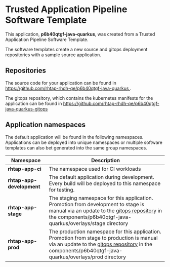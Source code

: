 # Trusted Application Pipeline Software Template

This application, **p6b40qtgf-java-quarkus**, was created from a Trusted Application Pipeline Software Template.

The software templates create a new source and gitops deployment repositories with a sample source application. 

## Repositories

The source code for your application can be found in [https://github.com/rhtap-rhdh-qe/p6b40qtgf-java-quarkus ](https://github.com/rhtap-rhdh-qe/p6b40qtgf-java-quarkus ).
 
The gitops repository, which contains the kubernetes manifests for the application can be found in 
[https://github.com/rhtap-rhdh-qe/p6b40qtgf-java-quarkus-gitops ](https://github.com/rhtap-rhdh-qe/p6b40qtgf-java-quarkus-gitops ) 

## Application namespaces 

The default application will be found in the following namespaces. Applications can be deployed into unique namespaces or multiple software templates can also bet generated into the same group namespaces.  

|  Namespace   |  Description   |  
| -------- | -------- |
| **rhtap-app-ci** | The namespace used for CI workloads |
| **rhtap-app-development** | The default application during development. Every build will be deployed to this namespace for testing. |
| **rhtap-app-stage** | The staging namespace for this application. Promotion from development to stage is manual via an update to the [gitops repository](https://github.com/rhtap-rhdh-qe/p6b40qtgf-java-quarkus-gitops ) in the components/p6b40qtgf-java-quarkus/overlays/stage directory |
| **rhtap-app-prod** | The production namespace for this application. Promotion from stage to production is manual via an update to the [gitops repository](https://github.com/rhtap-rhdh-qe/p6b40qtgf-java-quarkus-gitops ) in the components/p6b40qtgf-java-quarkus/overlays/prod directory |